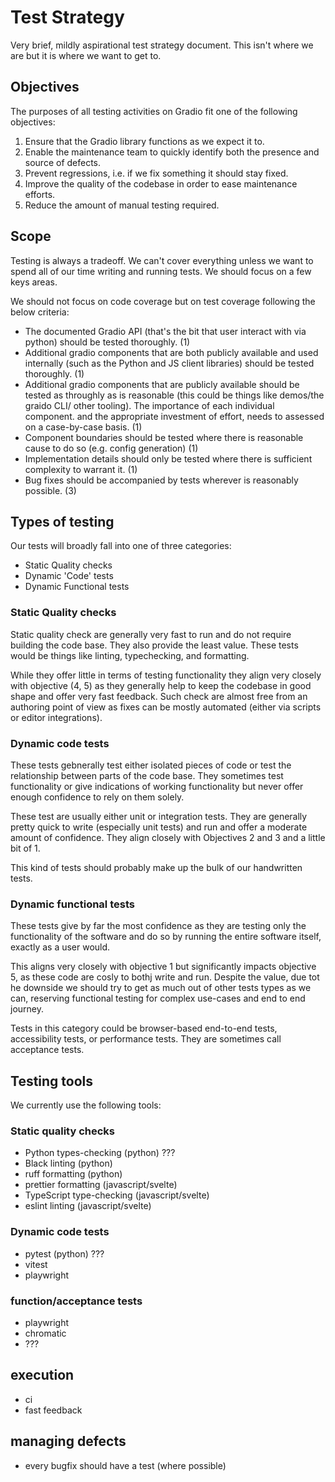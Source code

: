 # Test Strategy

Very brief, mildly aspirational test strategy document. This isn't where we are but it is where we want to get to.

## Objectives

The purposes of all testing activities on Gradio fit one of the following objectives:

1. Ensure that the Gradio library functions as we expect it to.
2. Enable the maintenance team to quickly identify both the presence and source of defects.
3. Prevent regressions, i.e. if we fix something it should stay fixed.
4. Improve the quality of the codebase in order to ease maintenance efforts.
5. Reduce the amount of manual testing required.

## Scope

Testing is always a tradeoff. We can't cover everything unless we want to spend all of our time writing and running tests. We should focus on a few keys areas.

We should not focus on code coverage but on test coverage following the below criteria:

- The documented Gradio API (that's the bit that user interact with via python) should be tested thoroughly. (1)
- Additional gradio components that are both publicly available and used internally (such as the Python and JS client libraries) should be tested thoroughly. (1)
- Additional gradio components that are publicly available should be tested as throughly as is reasonable (this could be things like demos/the graido CLI/ other tooling). The importance of each individual component. and the appropriate investment of effort, needs to assessed on a case-by-case basis. (1)
- Component boundaries should be tested where there is reasonable cause to do so (e.g. config generation) (1)
- Implementation details should only be tested where there is sufficient complexity to warrant it. (1)
- Bug fixes should be accompanied by tests wherever is reasonably possible. (3)

## Types of testing

Our tests will broadly fall into one of three categories:

- Static Quality checks
- Dynamic 'Code' tests
- Dynamic Functional tests

### Static Quality checks

Static quality check are generally very fast to run and do not require building the code base. They also provide the least value. These tests would be things like linting, typechecking, and formatting.

While they offer little in terms of testing functionality they align very closely with objective (4, 5) as they generally help to keep the codebase in good shape and offer very fast feedback. Such check are almost free from an authoring point of view as fixes can be mostly automated (either via scripts or editor integrations).

### Dynamic code tests

These tests gebnerally test either isolated pieces of code or test the relationship between parts of the code base. They sometimes test functionality or give indications of working functionality but never offer enough confidence to rely on them solely.

These test are usually either unit or integration tests. They are generally pretty quick to write (especially unit tests) and run and offer a moderate amount of confidence. They align closely with Objectives 2 and 3 and a little bit of 1.

This kind of tests should probably make up the bulk of our handwritten tests.

### Dynamic functional tests

These tests give by far the most confidence as they are testing only the functionality of the software and do so by running the entire software itself, exactly as a user would.

This aligns very closely with objective 1 but significantly impacts objective 5, as these code are cosly to bothj write and run. Despite the value, due tot he downside we should try to get as much out of other tests types as we can, reserving functional testing for complex use-cases and end to end journey.

Tests in this category could be browser-based end-to-end tests, accessibility tests, or performance tests. They are sometimes call acceptance tests.


## Testing tools

We currently use the following tools:

### Static quality checks

- Python types-checking (python) ???
- Black linting (python)
- ruff formatting (python)
- prettier formatting (javascript/svelte)
- TypeScript type-checking (javascript/svelte)
- eslint linting (javascript/svelte)

### Dynamic code tests

- pytest (python) ???
- vitest
- playwright

### function/acceptance tests

- playwright
- chromatic
- ???

## execution

- ci
- fast feedback

## managing defects

- every bugfix should have a test (where possible)



